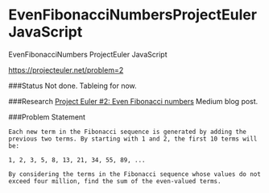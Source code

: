 # EvenFibonacciNumbersProjectEulerJavaScript
EvenFibonacciNumbers ProjectEuler JavaScript

https://projecteuler.net/problem=2

###Status 
Not done.
Tableing for now.

###Research
[Project Euler #2: Even Fibonacci numbers](https://medium.com/@TheZaki/project-euler-2-even-fibonacci-numbers-2219e9438970) Medium blog post.

###Problem Statement

```
Each new term in the Fibonacci sequence is generated by adding the previous two terms. By starting with 1 and 2, the first 10 terms will be:

1, 2, 3, 5, 8, 13, 21, 34, 55, 89, ...

By considering the terms in the Fibonacci sequence whose values do not exceed four million, find the sum of the even-valued terms.

```
